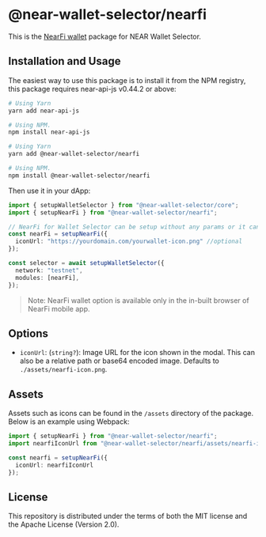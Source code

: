 # @near-wallet-selector/nearfi

This is the [NearFi wallet](https://nearfi.finance) package for NEAR Wallet Selector.

## Installation and Usage

The easiest way to use this package is to install it from the NPM registry, this package requires near-api-js v0.44.2 or above:

```bash
# Using Yarn
yarn add near-api-js

# Using NPM.
npm install near-api-js
```

```bash
# Using Yarn
yarn add @near-wallet-selector/nearfi

# Using NPM.
npm install @near-wallet-selector/nearfi
```

Then use it in your dApp:

```ts
import { setupWalletSelector } from "@near-wallet-selector/core";
import { setupNearFi } from "@near-wallet-selector/nearfi";

// NearFi for Wallet Selector can be setup without any params or it can take one optional param.
const nearFi = setupNearFi({
  iconUrl: "https://yourdomain.com/yourwallet-icon.png" //optional
});

const selector = await setupWalletSelector({
  network: "testnet",
  modules: [nearFi],
});
```

> Note: NearFi wallet option is available only in the in-built browser of NearFi mobile app. 


## Options

- `iconUrl`: (`string?`): Image URL for the icon shown in the modal. This can also be a relative path or base64 encoded image. Defaults to `./assets/nearfi-icon.png`.

## Assets

Assets such as icons can be found in the `/assets` directory of the package. Below is an example using Webpack:

```ts
import { setupNearFi } from "@near-wallet-selector/nearfi";
import nearfiIconUrl from "@near-wallet-selector/nearfi/assets/nearfi-icon.png";

const nearfi = setupNearFi({
  iconUrl: nearfiIconUrl
});
```

## License

This repository is distributed under the terms of both the MIT license and the Apache License (Version 2.0).
